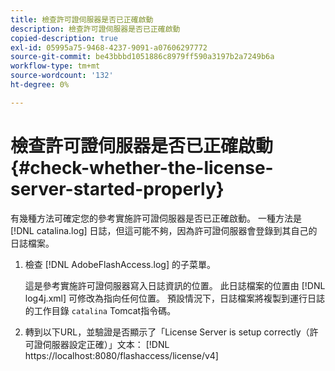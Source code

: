 ```yaml
---
title: 檢查許可證伺服器是否已正確啟動
description: 檢查許可證伺服器是否已正確啟動
copied-description: true
exl-id: 05995a75-9468-4237-9091-a07606297772
source-git-commit: be43bbbd1051886c8979ff590a3197b2a7249b6a
workflow-type: tm+mt
source-wordcount: '132'
ht-degree: 0%

---
```


# 檢查許可證伺服器是否已正確啟動 {#check-whether-the-license-server-started-properly}

有幾種方法可確定您的參考實施許可證伺服器是否已正確啟動。 一種方法是 [!DNL catalina.log] 日誌，但這可能不夠，因為許可證伺服器會登錄到其自己的日誌檔案。
1. 檢查 [!DNL AdobeFlashAccess.log] 的子菜單。

   這是參考實施許可證伺服器寫入日誌資訊的位置。 此日誌檔案的位置由 [!DNL log4j.xml] 可修改為指向任何位置。 預設情況下，日誌檔案將複製到運行日誌的工作目錄 `catalina` Tomcat指令碼。
1. 轉到以下URL，並驗證是否顯示了「License Server is setup correctly（許可證伺服器設定正確）」文本：
   [!DNL ht<span></span>tps://localhost:8080/flashaccess/license/v4]
